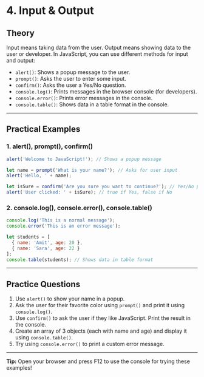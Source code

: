 # 4. Input & Output

## Theory
Input means taking data from the user. Output means showing data to the user or developer. In JavaScript, you can use different methods for input and output:
- `alert()`: Shows a popup message to the user.
- `prompt()`: Asks the user to enter some input.
- `confirm()`: Asks the user a Yes/No question.
- `console.log()`: Prints messages in the browser console (for developers).
- `console.error()`: Prints error messages in the console.
- `console.table()`: Shows data in a table format in the console.

---

## Practical Examples

### 1. alert(), prompt(), confirm()
```js
alert('Welcome to JavaScript!'); // Shows a popup message

let name = prompt('What is your name?'); // Asks for user input
alert('Hello, ' + name);

let isSure = confirm('Are you sure you want to continue?'); // Yes/No popup
alert('User clicked: ' + isSure); // true if Yes, false if No
```

### 2. console.log(), console.error(), console.table()
```js
console.log('This is a normal message');
console.error('This is an error message');

let students = [
  { name: 'Amit', age: 20 },
  { name: 'Sara', age: 22 }
];
console.table(students); // Shows data in table format
```

---

## Practice Questions
1. Use `alert()` to show your name in a popup.
2. Ask the user for their favorite color using `prompt()` and print it using `console.log()`.
3. Use `confirm()` to ask the user if they like JavaScript. Print the result in the console.
4. Create an array of 3 objects (each with name and age) and display it using `console.table()`.
5. Try using `console.error()` to print a custom error message.

---

**Tip:** Open your browser and press F12 to use the console for trying these examples! 